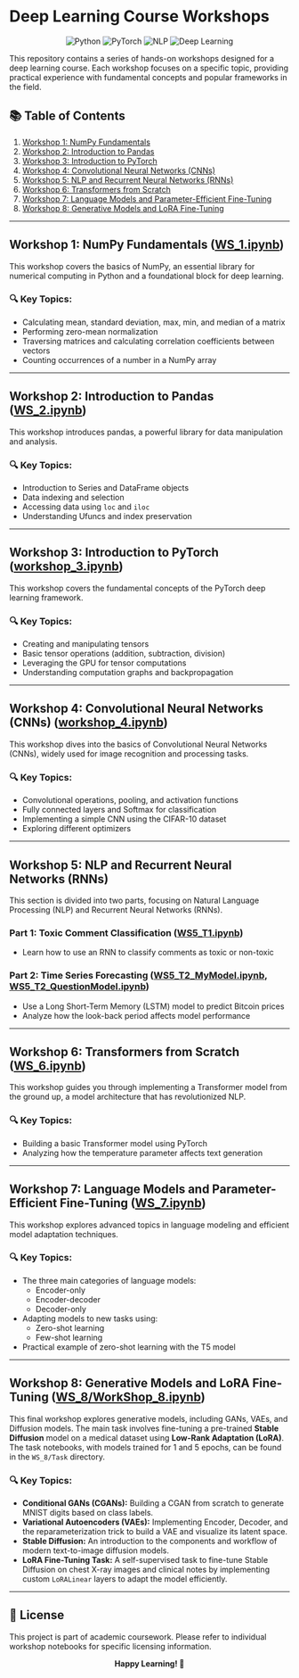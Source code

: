 # Deep Learning Course Workshops

<div align="center">
    <img src="https://img.shields.io/badge/Python-3776AB?style=for-the-badge&logo=python&logoColor=white" alt="Python">
    <img src="https://img.shields.io/badge/PyTorch-EE4C2C?style=for-the-badge&logo=pytorch&logoColor=white" alt="PyTorch">
    <img src="https://img.shields.io/badge/NLP-4CAF50?style=for-the-badge&logoColor=white" alt="NLP">
    <img src="https://img.shields.io/badge/Deep%20Learning-FF6F61?style=for-the-badge&logoColor=white" alt="Deep Learning">
</div>

This repository contains a series of hands-on workshops designed for a deep learning course. Each workshop focuses on a specific topic, providing practical experience with fundamental concepts and popular frameworks in the field.

## 📚 Table of Contents

1.  [Workshop 1: NumPy Fundamentals](#workshop-1-numpy-fundamentals)
2.  [Workshop 2: Introduction to Pandas](#workshop-2-introduction-to-pandas)
3.  [Workshop 3: Introduction to PyTorch](#workshop-3-introduction-to-pytorch)
4.  [Workshop 4: Convolutional Neural Networks (CNNs)](#workshop-4-convolutional-neural-networks-cnns)
5.  [Workshop 5: NLP and Recurrent Neural Networks (RNNs)](#workshop-5-nlp-and-recurrent-neural-networks-rnns)
6.  [Workshop 6: Transformers from Scratch](#workshop-6-transformers-from-scratch)
7.  [Workshop 7: Language Models and Parameter-Efficient Fine-Tuning](#workshop-7-language-models-and-parameter-efficient-fine-tuning)
8.  [Workshop 8: Generative Models and LoRA Fine-Tuning](#workshop-8-generative-models-and-lora-fine-tuning)

---

## Workshop 1: NumPy Fundamentals ([WS_1.ipynb](./WS_1.ipynb))

This workshop covers the basics of NumPy, an essential library for numerical computing in Python and a foundational block for deep learning.

### 🔍 Key Topics:

-   Calculating mean, standard deviation, max, min, and median of a matrix
-   Performing zero-mean normalization
-   Traversing matrices and calculating correlation coefficients between vectors
-   Counting occurrences of a number in a NumPy array

---

## Workshop 2: Introduction to Pandas ([WS_2.ipynb](./WS_2.ipynb))

This workshop introduces pandas, a powerful library for data manipulation and analysis.

### 🔍 Key Topics:

-   Introduction to Series and DataFrame objects
-   Data indexing and selection
-   Accessing data using `loc` and `iloc`
-   Understanding Ufuncs and index preservation

---

## Workshop 3: Introduction to PyTorch ([workshop_3.ipynb](./workshop_3.ipynb))

This workshop covers the fundamental concepts of the PyTorch deep learning framework.

### 🔍 Key Topics:

-   Creating and manipulating tensors
-   Basic tensor operations (addition, subtraction, division)
-   Leveraging the GPU for tensor computations
-   Understanding computation graphs and backpropagation

---

## Workshop 4: Convolutional Neural Networks (CNNs) ([workshop_4.ipynb](./workshop_4.ipynb))

This workshop dives into the basics of Convolutional Neural Networks (CNNs), widely used for image recognition and processing tasks.

### 🔍 Key Topics:

-   Convolutional operations, pooling, and activation functions
-   Fully connected layers and Softmax for classification
-   Implementing a simple CNN using the CIFAR-10 dataset
-   Exploring different optimizers

---

## Workshop 5: NLP and Recurrent Neural Networks (RNNs)

This section is divided into two parts, focusing on Natural Language Processing (NLP) and Recurrent Neural Networks (RNNs).

### Part 1: Toxic Comment Classification ([WS5_T1.ipynb](./WS5_T1.ipynb))

-   Learn how to use an RNN to classify comments as toxic or non-toxic

### Part 2: Time Series Forecasting ([WS5_T2_MyModel.ipynb](./WS5_T2_MyModel.ipynb), [WS5_T2_QuestionModel.ipynb](./WS5_T2_QuestionModel.ipynb))

-   Use a Long Short-Term Memory (LSTM) model to predict Bitcoin prices
-   Analyze how the look-back period affects model performance

---

## Workshop 6: Transformers from Scratch ([WS_6.ipynb](./WS_6.ipynb))

This workshop guides you through implementing a Transformer model from the ground up, a model architecture that has revolutionized NLP.

### 🔍 Key Topics:

-   Building a basic Transformer model using PyTorch
-   Analyzing how the temperature parameter affects text generation

---

## Workshop 7: Language Models and Parameter-Efficient Fine-Tuning ([WS_7.ipynb](./WS_7.ipynb))

This workshop explores advanced topics in language modeling and efficient model adaptation techniques.

### 🔍 Key Topics:

-   The three main categories of language models:
    -   Encoder-only
    -   Encoder-decoder
    -   Decoder-only
-   Adapting models to new tasks using:
    -   Zero-shot learning
    -   Few-shot learning
-   Practical example of zero-shot learning with the T5 model

---

## Workshop 8: Generative Models and LoRA Fine-Tuning ([WS_8/WorkShop_8.ipynb](./WS_8/WorkShop_8.ipynb))

This final workshop explores generative models, including GANs, VAEs, and Diffusion models. The main task involves fine-tuning a pre-trained **Stable Diffusion** model on a medical dataset using **Low-Rank Adaptation (LoRA)**. The task notebooks, with models trained for 1 and 5 epochs, can be found in the `WS_8/Task` directory.

### 🔍 Key Topics:

-   **Conditional GANs (CGANs):** Building a CGAN from scratch to generate MNIST digits based on class labels.
-   **Variational Autoencoders (VAEs):** Implementing Encoder, Decoder, and the reparameterization trick to build a VAE and visualize its latent space.
-   **Stable Diffusion:** An introduction to the components and workflow of modern text-to-image diffusion models.
-   **LoRA Fine-Tuning Task:** A self-supervised task to fine-tune Stable Diffusion on chest X-ray images and clinical notes by implementing custom `LoRALinear` layers to adapt the model efficiently.

---

## 📜 License

This project is part of academic coursework. Please refer to individual workshop notebooks for specific licensing information.

<div align="center">
    <strong>Happy Learning! 🚀</strong>
</div>
